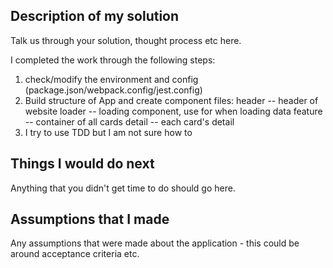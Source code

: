 ## Description of my solution

Talk us through your solution, thought process etc here.

I completed the work through the following steps:
1. check/modify the environment and config (package.json/webpack.config/jest.config)
2. Build structure of App and create component files:
   header -- header of website
   loader -- loading component, use for when loading data
   feature -- container of all cards
   detail -- each card's detail
3. I try to use TDD but I am not sure how to 

## Things I would do next

Anything that you didn't get time to do should go here.

## Assumptions that I made

Any assumptions that were made about the application - this could be around acceptance criteria etc.
